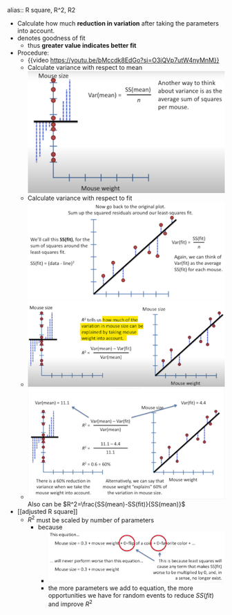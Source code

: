 alias:: R square, R^2, R2

- Calculate how much **reduction in variation** after taking the parameters into account.
- denotes goodness of fit
	- thus **greater value indicates better fit**
- Procedure:
	- {{video https://youtu.be/bMccdk8EdGo?si=O3iQVp7utW4nyMnM}}
	- Calculate variance with respect to mean
	  ![image.png](../assets/image_1710214683572_0.png)
	- Calculate variance with respect to fit
	  ![image.png](../assets/image_1710214828647_0.png)
	- ![image.png](../assets/image_1710214935268_0.png)
	- ![image.png](../assets/image_1710252013235_0.png)
	  Also can be 
	  $R^2=\frac{SS(mean)-SS(fit)}{SS(mean)}$
- [[adjusted R square]]
	- $R^2$ must be scaled by number of parameters
		- because
			- ![image.png](../assets/image_1710252859404_0.png)
			- the more parameters we add to equation, the more opportunities we have for random events to reduce $SS(fit)$ and improve $R^2$